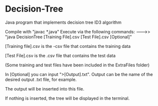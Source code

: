 # Decision-Tree
Java program that implements decision tree ID3 algorithm

Compile with "javac *.java"
Execute via the following commands:
--->> "java DecisionTree [Training File].csv [Test File].csv [Optional]"

[Training file].csv is the -csv file that contains the training data

[Test File].csv is the .csv file that contains the test data

(Some training and test files have been included in the ExtraFiles folder)

In [Optional] you can input ">[Output].txt". Output can be the name of the desired output .txt file, for example.


The output will be inserted into this file.

If nothing is inserted, the tree will be displayed in the terminal.
